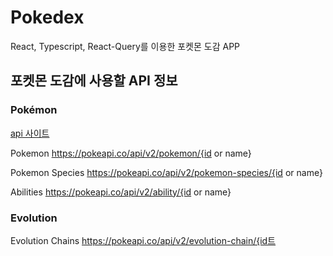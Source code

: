 # Pokedex

React, Typescript, React-Query를 이용한 포켓몬 도감 APP

## 포켓몬 도감에 사용할 API 정보
### Pokémon
  [api 사이트](https://pokeapi.co/docs/v2)
  
  Pokemon
    https://pokeapi.co/api/v2/pokemon/{id or name}

  Pokemon Species
    https://pokeapi.co/api/v2/pokemon-species/{id or name}

  Abilities
    https://pokeapi.co/api/v2/ability/{id or name}
### Evolution
  Evolution Chains
    https://pokeapi.co/api/v2/evolution-chain/{id트